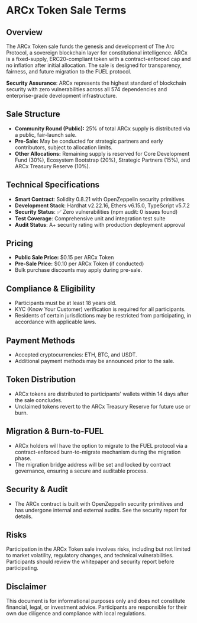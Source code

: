 

# ARCx Token Sale Terms

## Overview

The ARCx Token sale funds the genesis and development of The Arc Protocol, a sovereign blockchain layer for constitutional intelligence. ARCx is a fixed-supply, ERC20-compliant token with a contract-enforced cap and no inflation after initial allocation. The sale is designed for transparency, fairness, and future migration to the FUEL protocol.

**Security Assurance**: ARCx represents the highest standard of blockchain security with zero vulnerabilities across all 574 dependencies and enterprise-grade development infrastructure.

## Sale Structure

- **Community Round (Public):** 25% of total ARCx supply is distributed via a public, fair-launch sale.
- **Pre-Sale:** May be conducted for strategic partners and early contributors, subject to allocation limits.
- **Other Allocations:** Remaining supply is reserved for Core Development Fund (30%), Ecosystem Bootstrap (20%), Strategic Partners (15%), and ARCx Treasury Reserve (10%).

## Technical Specifications

- **Smart Contract**: Solidity 0.8.21 with OpenZeppelin security primitives
- **Development Stack**: Hardhat v2.22.16, Ethers v6.15.0, TypeScript v5.7.2
- **Security Status**: ✅ Zero vulnerabilities (npm audit: 0 issues found)
- **Test Coverage**: Comprehensive unit and integration test suite
- **Audit Status**: A+ security rating with production deployment approval

## Pricing

- **Public Sale Price:** $0.15 per ARCx Token
- **Pre-Sale Price:** $0.10 per ARCx Token (if conducted)
- Bulk purchase discounts may apply during pre-sale.

## Compliance & Eligibility

- Participants must be at least 18 years old.
- KYC (Know Your Customer) verification is required for all participants.
- Residents of certain jurisdictions may be restricted from participating, in accordance with applicable laws.

## Payment Methods

- Accepted cryptocurrencies: ETH, BTC, and USDT.
- Additional payment methods may be announced prior to the sale.

## Token Distribution

- ARCx tokens are distributed to participants' wallets within 14 days after the sale concludes.
- Unclaimed tokens revert to the ARCx Treasury Reserve for future use or burn.

## Migration & Burn-to-FUEL

- ARCx holders will have the option to migrate to the FUEL protocol via a contract-enforced burn-to-migrate mechanism during the migration phase.
- The migration bridge address will be set and locked by contract governance, ensuring a secure and auditable process.

## Security & Audit

- The ARCx contract is built with OpenZeppelin security primitives and has undergone internal and external audits. See the security report for details.

## Risks

Participation in the ARCx Token sale involves risks, including but not limited to market volatility, regulatory changes, and technical vulnerabilities. Participants should review the whitepaper and security report before participating.

## Disclaimer

This document is for informational purposes only and does not constitute financial, legal, or investment advice. Participants are responsible for their own due diligence and compliance with local regulations.
